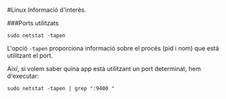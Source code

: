 #Linux
Informació d'interès.

###Ports utilitzats
```
sudo netstat -tapen
```
L'opció <code>-tapen</code> proporciona informació sobre el procés (pid i nom) que està utilitzant el port.

Així, si volem saber quina app està utilitzant un port determinat, hem d'executar:
```
sudo netstat -tapen | grep ":9400 "
```
